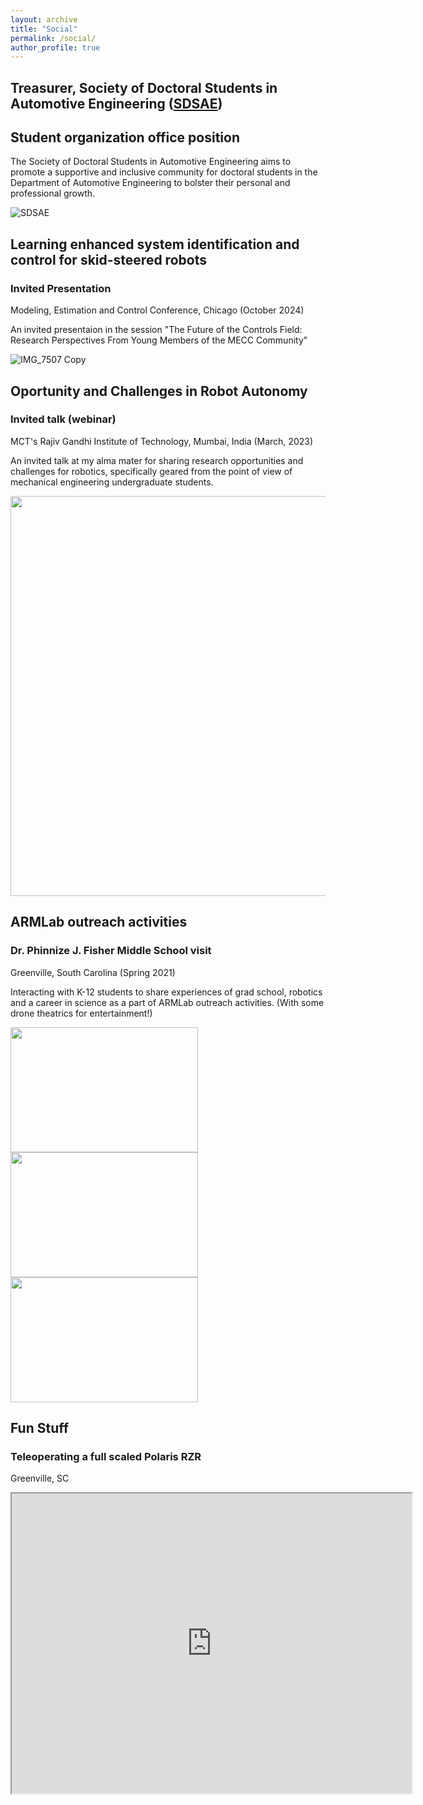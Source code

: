 ```yaml
---
layout: archive
title: "Social"
permalink: /social/
author_profile: true
---
```


## Treasurer, Society of Doctoral Students in Automotive Engineering ([SDSAE](https://clemson.campuslabs.com/engage/organization/sdsae))
## Student organization office position
The Society of Doctoral Students in Automotive Engineering aims to promote a supportive and inclusive community for doctoral students in the Department of Automotive Engineering to bolster their personal and professional growth.

![SDSAE](https://github.com/ameyarsalvi/ameyarsalvi.github.io/assets/54649022/a63fa785-caf6-49d3-a28c-5f114faad07d)


## Learning enhanced system identification and control for skid-steered robots
### Invited Presentation
Modeling, Estimation and Control Conference, Chicago (October 2024)

An invited presentaion in the session "The Future of the Controls Field: Research Perspectives From Young Members of the MECC Community"

![IMG_7507 Copy](https://github.com/user-attachments/assets/33aefc45-647e-41e1-a8c3-6cecfaac4f0c)



## Oportunity and Challenges in Robot Autonomy
### Invited talk (webinar)
MCT's Rajiv Gandhi Institute of Technology, Mumbai, India (March, 2023)

An invited talk at my alma mater for sharing research opportunities and challenges for robotics, specifically geared from the point of view of mechanical engineering undergraduate students.

<img src="https://github.com/ameyarsalvi/ameyarsalvi.github.io/assets/54649022/831ae404-74eb-491e-ad3b-6e0b8e45923d" width="640" />

## ARMLab outreach activities
### Dr. Phinnize J. Fisher Middle School visit
Greenville, South Carolina (Spring 2021)

Interacting with K-12 students to share experiences of grad school, robotics and a career in science as a part of ARMLab outreach activities. (With some drone theatrics for entertainment!)

<p float="left">
  <img src="https://github.com/ameyarsalvi/ameyarsalvi.github.io/assets/54649022/8a9424b8-6e3d-45ee-ab15-a1ffd03ef2c3" width="300" height ="200"/>
  <img src="https://github.com/ameyarsalvi/ameyarsalvi.github.io/assets/54649022/1f33c2cc-b764-4943-b99c-355c99eb8274" width="300" height="200" /> 
  <img src="https://github.com/ameyarsalvi/ameyarsalvi.github.io/assets/54649022/d4398653-13ea-4a7f-8f9c-e5da03a5cb5a" width="300" height="200" /> 
</p>


## Fun Stuff
### Teleoperating a full scaled Polaris RZR 
Greenville, SC

<iframe src="https://drive.google.com/file/d/10eCPajaZjBs9JRpUNqGi89mrxKxlfu8T/preview" width="640" height="480" allow="autoplay"></iframe>
